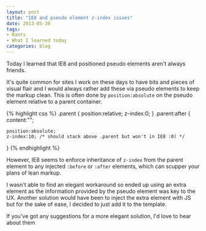 ```yaml
---
layout: post
title: "IE8 and pseudo element z-index issues"
date: 2013-05-30
tags:
- Rants
- What I learned today
categories: blog
---
```

Today I learned that IE8 and positioned pseudo elements aren't always friends.

It's quite common for sites I work on these days to have bits and pieces of visual flair and I would always rather add these via pseudo elements to keep the markup clean. This is often done by `position:absolute` on the pseudo element relative to a parent container.

{% highlight css %}
.parent {
    position:relative;
    z-index:0;
}
.parent:after {
    content:"";

    position:absolute;
    z-index:10; /* should stack above .parent but won't in IE8 :0( */
}
{% endhighlight %}

However, IE8 seems to enforce inheritance of `z-index` from the parent element to any injected `:before` or `:after` elements, which can scupper your plans of lean markup.

I wasn't able to find an elegant workaround so ended up using an extra element as the information provided by the pseudo element was key to the UX. Another solution would have been to inject the extra element with JS but for the sake of ease, I decided to just add it to the template.

If you've got any suggestions for a more elegant solution, I'd love to hear about them
